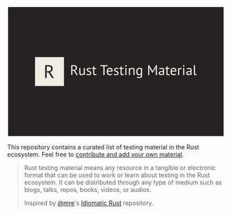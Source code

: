 <div align="center">
    <img src="./logo/rust-testing-material.png" alt="Rust Testing Material steampunk crab logo" height="300"/>
</div>

This repository contains a curated list of testing material in the Rust ecosystem. Feel free to
[contribute and add your own material](./CONTRIBUTING.md).

> Rust testing material means any resource in a tangible or electronic format that can be used to
> work or learn about testing in the Rust ecosystem. It can be distributed through any type of
> medium such as blogs, talks, repos, books, videos, or audios.
>
> Inspired by [@mre](https://github.com/mre)'s
> [Idiomatic Rust](https://github.com/mre/idiomatic-rust) repository.
